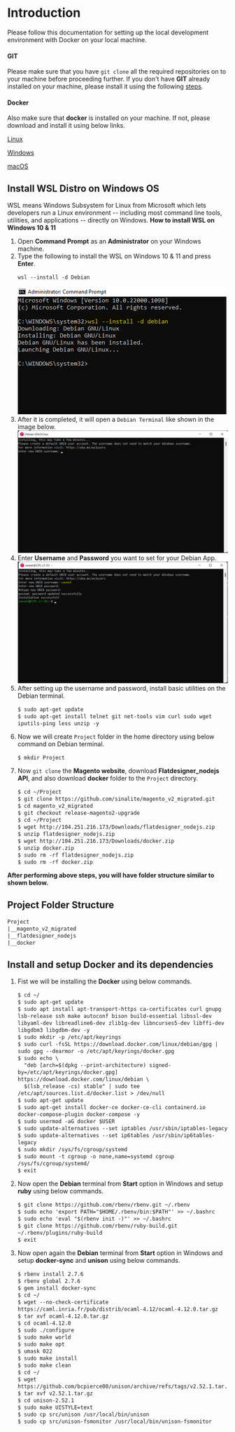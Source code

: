 # Introduction
Please follow this documentation for setting up the local development environment with Docker on your local machine.

#### GIT
Please make sure that you have `git clone` all the required repositories on to your machine before proceeding further. If you don't have **GIT** already installed on your machine, please install it using the following [steps](https://git-scm.com/book/en/v2/Getting-Started-Installing-Git).

#### Docker
Also make sure that **docker** is installed on your machine. If not, please download and install it using below links.

[Linux](https://docs.docker.com/desktop/install/linux-install/)

[Windows](https://docs.docker.com/desktop/install/windows-install/)

[macOS](https://docs.docker.com/desktop/install/mac-install/)

## Install WSL Distro on Windows OS
WSL means Windows Subsystem for Linux from Microsoft which lets developers run a Linux environment -- including most command line tools, utilities, and applications -- directly on Windows.
**How to install WSL on Windows 10 & 11**
1. Open **Command Prompt** as an **Administrator** on your Windows machine.
2. Type the following to install the WSL on Windows 10 & 11 and press **Enter**.
   ```
   wsl --install -d Debian
   ```
   ![image](img/1.png)
3. After it is completed, it will open a `Debian Terminal` like shown in the image below.
   ![image](img/2.png)
4. Enter **Username** and **Password** you want to set for your Debian App.
   ![image](img/3.png)
5. After setting up the username and password, install basic utilities on the Debian terminal.
   ```
   $ sudo apt-get update
   $ sudo apt-get install telnet git net-tools vim curl sudo wget iputils-ping less unzip -y
   ```
6. Now we will create `Project` folder in the home directory using below command on Debian terminal.
   ```
   $ mkdir Project
   ```
7. Now `git clone` the **Magento website**, download **Flatdesigner_nodejs API**, and also download **docker** folder to the `Project` directory.
   ```
   $ cd ~/Project
   $ git clone https://github.com/sinalite/magento_v2_migrated.git
   $ cd magento_v2_migrated
   $ git checkout release-magento2-upgrade
   $ cd ~/Project
   $ wget http://104.251.216.173/Downloads/flatdesigner_nodejs.zip
   $ unzip flatdesigner_nodejs.zip
   $ wget http://104.251.216.173/Downloads/docker.zip
   $ unzip docker.zip
   $ sudo rm -rf flatdesigner_nodejs.zip
   $ sudo rm -rf docker.zip
   ```
**After performing above steps, you will have folder structure similar to shown below.**

## Project Folder Structure
```
Project
|__magento_v2_migrated
|__flatdesigner_nodejs
|__docker
```

## Install and setup Docker and its dependencies

1. Fist we will be installing the **Docker** using below commands.
   ```
   $ cd ~/
   $ sudo apt-get update
   $ sudo apt install apt-transport-https ca-certificates curl gnupg lsb-release ssh make autoconf bison build-essential libssl-dev libyaml-dev libreadline6-dev zlib1g-dev libncurses5-dev libffi-dev libgdbm3 libgdbm-dev -y
   $ sudo mkdir -p /etc/apt/keyrings
   $ sudo curl -fsSL https://download.docker.com/linux/debian/gpg | sudo gpg --dearmor -o /etc/apt/keyrings/docker.gpg
   $ sudo echo \
     "deb [arch=$(dpkg --print-architecture) signed-by=/etc/apt/keyrings/docker.gpg] https://download.docker.com/linux/debian \
     $(lsb_release -cs) stable" | sudo tee /etc/apt/sources.list.d/docker.list > /dev/null
   $ sudo apt-get update
   $ sudo apt-get install docker-ce docker-ce-cli containerd.io docker-compose-plugin docker-compose -y
   $ sudo usermod -aG docker $USER
   $ sudo update-alternatives --set iptables /usr/sbin/iptables-legacy
   $ sudo update-alternatives --set ip6tables /usr/sbin/ip6tables-legacy
   $ sudo mkdir /sys/fs/cgroup/systemd
   $ sudo mount -t cgroup -o none,name=systemd cgroup /sys/fs/cgroup/systemd/
   $ exit
   ```
2. Now open the **Debian** terminal from **Start** option in Windows and setup **ruby** using below commands.
   ```
   $ git clone https://github.com/rbenv/rbenv.git ~/.rbenv
   $ sudo echo 'export PATH="$HOME/.rbenv/bin:$PATH"' >> ~/.bashrc
   $ sudo echo 'eval "$(rbenv init -)"' >> ~/.bashrc
   $ git clone https://github.com/rbenv/ruby-build.git ~/.rbenv/plugins/ruby-build
   $ exit
   ```
2. Now open again the **Debian** terminal from **Start** option in Windows and setup **docker-sync** and **unison** using below commands.
   ```
   $ rbenv install 2.7.6
   $ rbenv global 2.7.6
   $ gem install docker-sync
   $ cd ~/
   $ wget --no-check-certificate https://caml.inria.fr/pub/distrib/ocaml-4.12/ocaml-4.12.0.tar.gz
   $ tar xvf ocaml-4.12.0.tar.gz
   $ cd ocaml-4.12.0
   $ sudo ./configure
   $ sudo make world
   $ sudo make opt
   $ umask 022
   $ sudo make install
   $ sudo make clean
   $ cd ~/
   $ wget https://github.com/bcpierce00/unison/archive/refs/tags/v2.52.1.tar.gz
   $ tar xvf v2.52.1.tar.gz
   $ cd unison-2.52.1
   $ sudo make UISTYLE=text
   $ sudo cp src/unison /usr/local/bin/unison
   $ sudo cp src/unison-fsmonitor /usr/local/bin/unison-fsmonitor
   ```
